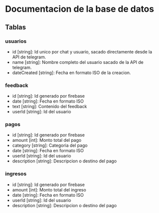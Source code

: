 # Documentacion de la base de datos

## Tablas

### usuarios

- id [string]: Id unico por chat y usuario, sacado directamente desde la API de telegram.
- name [string]: Nombre completo del usuario sacado de la API de telegram.
- dateCreated [string]: Fecha en formato ISO de la creacion.

### feedback

- id [string]: Id generado por firebase
- date [string]: Fecha en formato ISO
- text [string]: Contenido del feedback
- userId [string]: Id del usuario

### pagos

- id [string]: Id generado por firebase
- amount [int]: Monto total del pago
- category [string]: Categoria del pago
- date [string]: Fecha en formato ISO
- userId [string]: Id del usuario
- description [string]: Descripcion o destino del pago

### ingresos

- id [string]: Id generado por firebase
- amount [int]: Monto total del ingreso
- date [string]: Fecha en formato ISO
- userId [string]: Id del usuario
- description [string]: Descripcion o destino del pago
